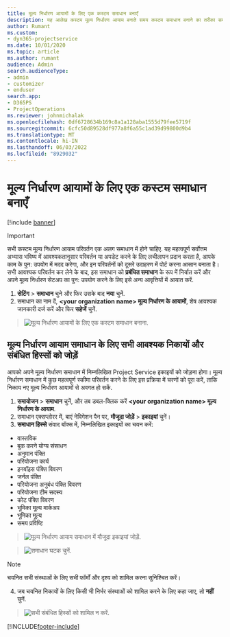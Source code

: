 ```yaml
---
title: मूल्य निर्धारण आयामों के लिए एक कस्टम समाधान बनाएँ
description: यह आलेख कस्टम मूल्य निर्धारण आयाम बनाते समय कस्टम समाधान बनाने का तरीका समझाता है.
author: Rumant
ms.custom:
- dyn365-projectservice
ms.date: 10/01/2020
ms.topic: article
ms.author: rumant
audience: Admin
search.audienceType:
- admin
- customizer
- enduser
search.app:
- D365PS
- ProjectOperations
ms.reviewer: johnmichalak
ms.openlocfilehash: 0df6728634b169c8a1a128aba1555d79fee5719f
ms.sourcegitcommit: 6cfc50d89528df977a8f6a55c1ad39d99800d9b4
ms.translationtype: MT
ms.contentlocale: hi-IN
ms.lasthandoff: 06/03/2022
ms.locfileid: "8929032"
---
```

# <a name="create-custom-solutions-for-pricing-dimensions"></a>मूल्य निर्धारण आयामों के लिए एक कस्टम समाधान बनाएँ

[!include [banner](../includes/psa-now-project-operations.md)]

> [!IMPORTANT]
> सभी कस्टम मूल्य निर्धारण आयाम परिवर्तन एक अलग समाधान में होने चाहिए. यह महत्वपूर्ण सर्वोत्तम अभ्यास भविष्य में आवश्यकतानुसार परिवर्तन या अपडेट करने के लिए लचीलापन प्रदान करता है, आपके काम के पुन: उपयोग में मदद करेगा, और इन परिवर्तनों को दूसरे उदाहरण में पोर्ट करना आसान बनाता है। सभी आवश्यक परिवर्तन कर लेने के बाद, इस समाधान को **प्रबंधित समाधान** के रूप में निर्यात करें और अपने मूल्य निर्धारण सेटअप का पुन: उपयोग करने के लिए इसे अन्य आवृत्तियों में आयात करें.

1. **सेटिंग** > **समाधान** चुने और फिर उसके बाद **नया** चुनें. 
2. समाधान का नाम दें, **\<your organization name> मूल्य निर्धारण के आयामों**, शेष आवश्यक जानकारी दर्ज करें और फिर **सहेजें** चुनें.

> ![मूल्य निर्धारण आयामों के लिए एक कस्टम समाधान बनाना.](media/Creation-of-custom-pricing-dimension-solution.PNG)
  
## <a name="add-all-required-entities-and-related-components-to-the-pricing-dimension-solution"></a>मूल्य निर्धारण आयाम समाधान के लिए सभी आवश्यक निकायों और संबंधित हिस्सों को जोड़ें
आपको अपने मूल्य निर्धारण समाधान में निम्नलिखित Project Service इकाइयों को जोड़ना होगा। मूल्य निर्धारण समाधान में कुछ महत्वपूर्ण स्कीमा परिवर्तन करने के लिए इस प्रक्रिया में चरणों को पूरा करें, ताकि निकाय नए मूल्य निर्धारण आयामों से अवगत हो सकें.

1. **समायोजन** > **समाधान** चुनें, और तब डबल-क्लिक करें **\<your organization name> मूल्य निर्धारण के आयाम**. 
2. समाधान एक्सप्लोरर में, बाएं नेविगेशन पैन पर, **मौजूदा जोड़ें** > **इकाइयां** चुनें।
3. **समाधान हिस्से** संवाद बॉक्स में, निम्नलिखित इकाइयों का चयन करें:

- वास्तविक
- बुक करने योग्य संसाधन
- अनुमान पंक्ति
- परियोजना कार्य
- इनवॉइस पंक्ति विवरण
- जर्नल पंक्ति
- परियोजना अनुबंध पंक्ति विवरण
- परियोजना टीम सदस्य
- कोट पंक्ति विवरण
- भूमिका मू्ल्य मार्कअप
- भूमिका मू्ल्य 
- समय प्रविष्टि 

> ![मूल्य निर्धारण आयाम समाधान में मौजूदा इकाइयां जोड़ें.](media/Existing-entities-to-PD-solution.png)

> ![समाधान घटक चुनें.](media/Dimension-Components.png)

> [!NOTE]
> चयनित सभी संस्थाओं के लिए सभी फॉर्मों और दृश्य को शामिल करना सुनिश्चित करें।

4. जब चयनित निकायों के लिए किसी भी निर्भर संस्थाओं को शामिल करने के लिए कहा जाए, तो **नहीं** चुनें.

> ![सभी संबंधित हिस्सों को शामिल न करें.](media/Do-not-include-required.png)




[!INCLUDE[footer-include](../includes/footer-banner.md)]
